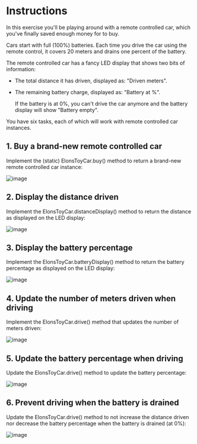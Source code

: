 # Instructions
In this exercise you'll be playing around with a remote controlled car, which you've finally saved enough money for to buy.

Cars start with full (100%) batteries. Each time you drive the car using the remote control, it covers 20 meters and drains one percent of the battery.

The remote controlled car has a fancy LED display that shows two bits of information:

- The total distance it has driven, displayed as: "Driven <METERS> meters".
- The remaining battery charge, displayed as: "Battery at <PERCENTAGE>%".

  If the battery is at 0%, you can't drive the car anymore and the battery display will show "Battery empty".

You have six tasks, each of which will work with remote controlled car instances.

## 1. Buy a brand-new remote controlled car
Implement the (static) ElonsToyCar.buy() method to return a brand-new remote controlled car instance:
  
 ![image](https://user-images.githubusercontent.com/54405665/219771844-5c1df4a2-4828-4875-99be-f9aedf81f5d0.png)

  ## 2. Display the distance driven
Implement the ElonsToyCar.distanceDisplay() method to return the distance as displayed on the LED display:
  
  ![image](https://user-images.githubusercontent.com/54405665/219771947-f10b12e1-deef-419e-b586-cf3e027ff977.png)

## 3. Display the battery percentage
Implement the ElonsToyCar.batteryDisplay() method to return the battery percentage as displayed on the LED display:
  
  ![image](https://user-images.githubusercontent.com/54405665/219772047-f931175e-f66d-4668-8c29-b700ce8f749b.png)

## 4. Update the number of meters driven when driving
Implement the ElonsToyCar.drive() method that updates the number of meters driven:
  
  ![image](https://user-images.githubusercontent.com/54405665/219772229-15e1ad34-7307-439b-a921-03645117af00.png)

## 5. Update the battery percentage when driving
Update the ElonsToyCar.drive() method to update the battery percentage:
  
  ![image](https://user-images.githubusercontent.com/54405665/219772306-a1916beb-ba37-4e2d-84bd-76af20e74fd7.png)

## 6. Prevent driving when the battery is drained
Update the ElonsToyCar.drive() method to not increase the distance driven nor decrease the battery percentage when the battery is drained (at 0%):
  
  ![image](https://user-images.githubusercontent.com/54405665/219772408-5b8b8e5e-e165-4271-a6b4-0795eea8c1df.png)

  
